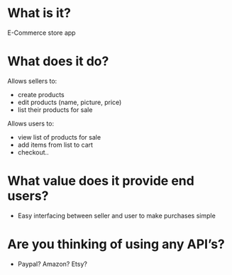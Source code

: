 # What is it?
  E-Commerce store app
 
# What does it do?
  Allows sellers to:
   - create products
   - edit products (name, picture, price)
   - list their products for sale
   
  Allows users to:
   - view list of products for sale
   - add items from list to cart
   - checkout..
   
# What value does it provide end users?
  - Easy interfacing between seller and user to make purchases simple

# Are you thinking of using any API’s?
  - Paypal? Amazon? Etsy?
